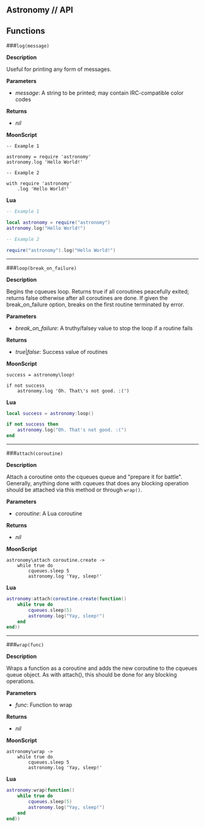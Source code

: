 ## Astronomy // API

## Functions

###`log(message)`

**Description**

Useful for printing any form of messages.

**Parameters**

 * _message_: A string to be printed; may contain IRC-compatible color codes

**Returns**

 * _nil_

**MoonScript**

```moonscript
-- Example 1

astronomy = require 'astronomy'
astronomy.log 'Hello World!'

-- Example 2

with require 'astronomy'
	.log 'Hello World!'
```

**Lua**

```lua
-- Example 1

local astronomy = require("astronomy")
astronomy.log("Hello World!")

-- Example 2

require("astronomy").log("Hello World!")
```

---

###`loop(break_on_failure)`

**Description**

Begins the cqueues loop.
Returns true if all coroutines peacefully exited;
returns false otherwise after all coroutines are done.
If given the break_on_failure option, breaks on the
first routine terminated by error.

**Parameters**

 * *break_on_failure*: A truthy/falsey value to stop the loop if a routine fails

**Returns**

 * _true_|_false_: Success value of routines

**MoonScript**

```moonscript
success = astronomy\loop!

if not success
	astronomy.log 'Oh. That\'s not good. :(')
```

**Lua**

```lua
local success = astronomy:loop()

if not success then
	astronomy.log("Oh. That's not good. :(")
end
```

---

###`attach(coroutine)`

**Description**

Attach a coroutine onto the cqueues queue and "prepare it for battle".
Generally, anything done with cqueues that does any blocking operation
should be attached via this method or through `wrap()`.

**Parameters**

 * *coroutine*: A Lua coroutine

**Returns**

 * *nil*

**MoonScript**

```moonscript
astronomy\attach coroutine.create ->
	while true do
		cqueues.sleep 5
		astronomy.log 'Yay, sleep!'
```

**Lua**

```lua
astronomy:attach(coroutine.create(function()
	while true do
		cqueues.sleep(5)
		astronomy.log("Yay, sleep!")
	end
end))
```

---

###`wrap(func)`

**Description**

Wraps a function as a coroutine and adds the new coroutine
to the cqueues queue object. As with attach(), this should
be done for any blocking operations.

**Parameters**

 * *func*: Function to wrap

**Returns**

 * *nil*

**MoonScript**

```moonscript
astronomy\wrap ->
	while true do
		cqueues.sleep 5
		astronomy.log 'Yay, sleep!'
```

**Lua**

```lua
astronomy:wrap(function()
	while true do
		cqueues.sleep(5)
		astronomy.log("Yay, sleep!")
	end
end))
```

